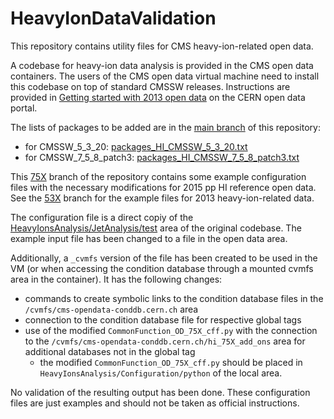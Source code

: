 # HeavyIonDataValidation

This repository contains utility files for CMS heavy-ion-related open data.

A codebase for heavy-ion data analysis is provided in the CMS open data containers. The users of the CMS open data virtual machine need to install this codebase on top of standard CMSSW releases. Instructions are provided in [Getting started with 2013 open data](http://opendata.cern.ch/docs/cms-getting-started-2013) on the CERN open data portal.

The lists of packages to be added are in the [main branch](https://github.com/cms-opendata-validation/HeavyIonDataValidation/tree/main) of this repository:
- for CMSSW_5_3_20: [packages_HI_CMSSW_5_3_20.txt](https://github.com/cms-opendata-validation/HeavyIonDataValidation/blob/main/packages_HI_CMSSW_5_3_20.txt)
- for CMSSW_7_5_8_patch3: [packages_HI_CMSSW_7_5_8_patch3.txt](https://github.com/cms-opendata-validation/HeavyIonDataValidation/blob/main/packages_HI_CMSSW_7_5_8_patch3.txt)

This [75X](https://github.com/cms-opendata-validation/HeavyIonDataValidation/tree/75X) branch of the repository contains some example configuration files with the necessary modifications for 2015 pp HI reference open data. See the [53X](https://github.com/cms-opendata-validation/HeavyIonDataValidation/tree/53X) branch for the example files for 2013 heavy-ion-related data.

The configuration file is a direct copiy of the [HeavyIonsAnalysis/JetAnalysis/test](https://github.com/CmsHI/cmssw/tree/forest_CMSSW_7_5_8_patch3/HeavyIonsAnalysis/JetAnalysis/test) area of the original codebase.
The example input file has been changed to a file in the open data area. 

Additionally, a `_cvmfs` version of the file has been created to be used in the VM (or when accessing the condition database through a mounted cvmfs area in the container). It has the following changes:
- commands to create symbolic links to the condition database files in the `/cvmfs/cms-opendata-conddb.cern.ch` area
- connection to the condition database file for respective global tags
- use of the modified `CommonFunction_OD_75X_cff.py` with the connection to the `/cvmfs/cms-opendata-conddb.cern.ch/hi_75X_add_ons` area for additional databases not in the global tag
  - the modified `CommonFunction_OD_75X_cff.py` should be placed in `HeavyIonsAnalysis/Configuration/python` of the local area.    

No validation of the resulting output has been done. These configuration files are just examples and should not be taken as official instructions.
